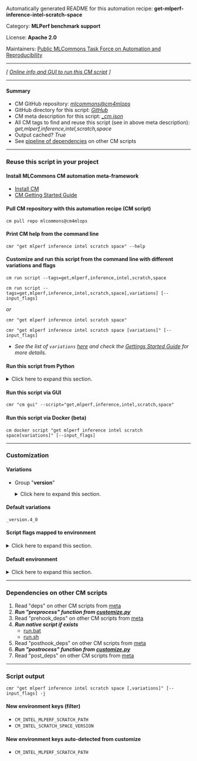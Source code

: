 Automatically generated README for this automation recipe: **get-mlperf-inference-intel-scratch-space**

Category: **MLPerf benchmark support**

License: **Apache 2.0**

Maintainers: [Public MLCommons Task Force on Automation and Reproducibility](https://github.com/mlcommons/ck/blob/master/docs/taskforce.md)

---
*[ [Online info and GUI to run this CM script](https://access.cknowledge.org/playground/?action=scripts&name=get-mlperf-inference-intel-scratch-space,e83fca30851f45ef) ]*

---
#### Summary

* CM GitHub repository: *[mlcommons@cm4mlops](https://github.com/mlcommons/cm4mlops/tree/dev)*
* GitHub directory for this script: *[GitHub](https://github.com/mlcommons/cm4mlops/tree/dev/script/get-mlperf-inference-intel-scratch-space)*
* CM meta description for this script: *[_cm.json](_cm.json)*
* All CM tags to find and reuse this script (see in above meta description): *get,mlperf,inference,intel,scratch,space*
* Output cached? *True*
* See [pipeline of dependencies](#dependencies-on-other-cm-scripts) on other CM scripts


---
### Reuse this script in your project

#### Install MLCommons CM automation meta-framework

* [Install CM](https://access.cknowledge.org/playground/?action=install)
* [CM Getting Started Guide](https://github.com/mlcommons/ck/blob/master/docs/getting-started.md)

#### Pull CM repository with this automation recipe (CM script)

```cm pull repo mlcommons@cm4mlops```

#### Print CM help from the command line

````cmr "get mlperf inference intel scratch space" --help````

#### Customize and run this script from the command line with different variations and flags

`cm run script --tags=get,mlperf,inference,intel,scratch,space`

`cm run script --tags=get,mlperf,inference,intel,scratch,space[,variations] [--input_flags]`

*or*

`cmr "get mlperf inference intel scratch space"`

`cmr "get mlperf inference intel scratch space [variations]" [--input_flags]`


* *See the list of `variations` [here](#variations) and check the [Gettings Started Guide](https://github.com/mlcommons/ck/blob/dev/docs/getting-started.md) for more details.*

#### Run this script from Python

<details>
<summary>Click here to expand this section.</summary>

```python

import cmind

r = cmind.access({'action':'run'
                  'automation':'script',
                  'tags':'get,mlperf,inference,intel,scratch,space'
                  'out':'con',
                  ...
                  (other input keys for this script)
                  ...
                 })

if r['return']>0:
    print (r['error'])

```

</details>


#### Run this script via GUI

```cmr "cm gui" --script="get,mlperf,inference,intel,scratch,space"```

#### Run this script via Docker (beta)

`cm docker script "get mlperf inference intel scratch space[variations]" [--input_flags]`

___
### Customization


#### Variations

  * Group "**version**"
    <details>
    <summary>Click here to expand this section.</summary>

    * `_version.#`
      - Environment variables:
        - *CM_INTEL_SCRATCH_SPACE_VERSION*: `#`
      - Workflow:
    * **`_version.4_0`** (default)
      - Environment variables:
        - *CM_INTEL_SCRATCH_SPACE_VERSION*: `4_0`
      - Workflow:

    </details>


#### Default variations

`_version.4_0`

#### Script flags mapped to environment
<details>
<summary>Click here to expand this section.</summary>

* `--scratch_path=value`  &rarr;  `MLPERF_INTEL_SCRATCH_PATH=value`

**Above CLI flags can be used in the Python CM API as follows:**

```python
r=cm.access({... , "scratch_path":...}
```

</details>

#### Default environment

<details>
<summary>Click here to expand this section.</summary>

These keys can be updated via `--env.KEY=VALUE` or `env` dictionary in `@input.json` or using script flags.


</details>

___
### Dependencies on other CM scripts


  1. Read "deps" on other CM scripts from [meta](https://github.com/mlcommons/cm4mlops/tree/dev/script/get-mlperf-inference-intel-scratch-space/_cm.json)
  1. ***Run "preprocess" function from [customize.py](https://github.com/mlcommons/cm4mlops/tree/dev/script/get-mlperf-inference-intel-scratch-space/customize.py)***
  1. Read "prehook_deps" on other CM scripts from [meta](https://github.com/mlcommons/cm4mlops/tree/dev/script/get-mlperf-inference-intel-scratch-space/_cm.json)
  1. ***Run native script if exists***
     * [run.bat](https://github.com/mlcommons/cm4mlops/tree/dev/script/get-mlperf-inference-intel-scratch-space/run.bat)
     * [run.sh](https://github.com/mlcommons/cm4mlops/tree/dev/script/get-mlperf-inference-intel-scratch-space/run.sh)
  1. Read "posthook_deps" on other CM scripts from [meta](https://github.com/mlcommons/cm4mlops/tree/dev/script/get-mlperf-inference-intel-scratch-space/_cm.json)
  1. ***Run "postrocess" function from [customize.py](https://github.com/mlcommons/cm4mlops/tree/dev/script/get-mlperf-inference-intel-scratch-space/customize.py)***
  1. Read "post_deps" on other CM scripts from [meta](https://github.com/mlcommons/cm4mlops/tree/dev/script/get-mlperf-inference-intel-scratch-space/_cm.json)

___
### Script output
`cmr "get mlperf inference intel scratch space [,variations]" [--input_flags] -j`
#### New environment keys (filter)

* `CM_INTEL_MLPERF_SCRATCH_PATH`
* `CM_INTEL_SCRATCH_SPACE_VERSION`
#### New environment keys auto-detected from customize

* `CM_INTEL_MLPERF_SCRATCH_PATH`
